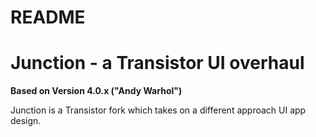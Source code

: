 README
======

# Junction - a Transistor UI overhaul

**Based on Version 4.0.x ("Andy Warhol")**

Junction is a Transistor fork which takes on a different approach UI app design.